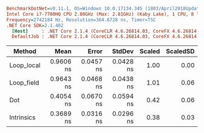 ``` ini

BenchmarkDotNet=v0.11.1, OS=Windows 10.0.17134.345 (1803/April2018Update/Redstone4)
Intel Core i7-7700HQ CPU 2.80GHz (Max: 2.81GHz) (Kaby Lake), 1 CPU, 8 logical and 4 physical cores
Frequency=2742184 Hz, Resolution=364.6728 ns, Timer=TSC
.NET Core SDK=2.1.402
  [Host]     : .NET Core 2.1.4 (CoreCLR 4.6.26814.03, CoreFX 4.6.26814.02), 64bit RyuJIT
  DefaultJob : .NET Core 2.1.4 (CoreCLR 4.6.26814.03, CoreFX 4.6.26814.02), 64bit RyuJIT


```
|     Method |      Mean |     Error |    StdDev | Scaled | ScaledSD |
|----------- |----------:|----------:|----------:|-------:|---------:|
| Loop_local | 0.9606 ns | 0.0457 ns | 0.0428 ns |   1.00 |     0.00 |
| Loop_field | 0.9643 ns | 0.0468 ns | 0.0438 ns |   1.01 |     0.06 |
|        Dot | 0.4054 ns | 0.0670 ns | 0.0594 ns |   0.42 |     0.06 |
| Intrinsics | 0.3689 ns | 0.0316 ns | 0.0296 ns |   0.38 |     0.03 |
